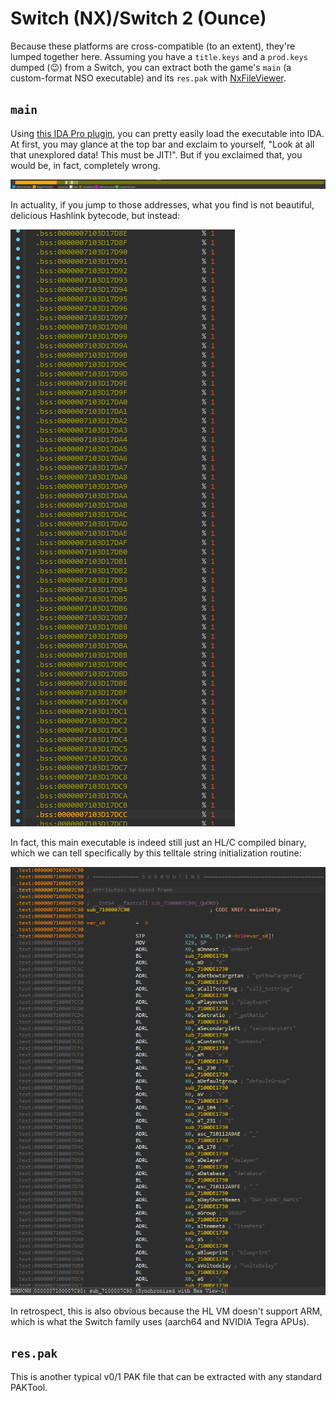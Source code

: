 # Switch (NX)/Switch 2 (Ounce)

Because these platforms are cross-compatible (to an extent), they're lumped together here. Assuming you have a `title.keys` and a `prod.keys` dumped (😉) from a Switch, you can extract both the game's `main` (a custom-format NSO executable) and its `res.pak` with [NxFileViewer](https://github.com/Myster-Tee/NxFileViewer).

## `main`

Using [this IDA Pro plugin](https://github.com/pgarba/SwitchIDAProLoader), you can pretty easily load the executable into IDA. At first, you may glance at the top bar and exclaim to yourself, "Look at all that unexplored data! This must be JIT!". But if you exclaimed that, you would be, in fact, completely wrong.

![IDA Pro top bar NX](ida_bar.png)

In actuality, if you jump to those addresses, what you find is not beautiful, delicious Hashlink bytecode, but instead:

![useless garbage](ida_ones.png)

In fact, this main executable is indeed still just an HL/C compiled binary, which we can tell specifically by this telltale string initialization routine:

![str init hl](ida_hl_init_strings.png)

In retrospect, this is also obvious because the HL VM doesn't support ARM, which is what the Switch family uses (aarch64 and NVIDIA Tegra APUs).

## `res.pak`

This is another typical v0/1 PAK file that can be extracted with any standard PAKTool.
